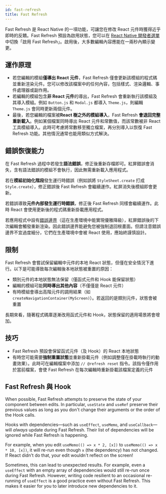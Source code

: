 ```yaml
---
id: fast-refresh
title: Fast Refresh
---
```


Fast Refresh 是 React Native 的一項功能，可讓您在修改 React 元件時獲得近乎即時的反饋。Fast Refresh 預設為啟用狀態，您可以在 [React Native 開發者選單](/docs/debugging#accessing-the-in-app-developer-menu) 中切換「啟用 Fast Refresh」。啟用後，大多數編輯內容應能在一兩秒內顯示變更。

## 運作原理

- 若您編輯的模組**僅導出 React 元件**，Fast Refresh 僅會更新該模組的程式碼並重新渲染元件。您可以修改該檔案中的任何內容，包括樣式、渲染邏輯、事件處理器或副作用。
- 若編輯的模組包含**非 React 元件**的導出，Fast Refresh 會重新執行該模組及其導入模組。例如 `Button.js` 和 `Modal.js` 都導入 `Theme.js`，則編輯 `Theme.js` 會同時更新兩個元件。
- 最後，若您編輯的檔案被**React 樹之外的模組導入**，Fast Refresh **會退回完整重新載入**。例如某個檔案同時導出 React 元件和常數值，而該常數被非 React 工具模組導入。此時可考慮將常數移至獨立檔案，再分別導入以恢復 Fast Refresh 功能。其他情況通常也能用類似方式解決。

## 錯誤恢復能力

在 Fast Refresh 過程中若發生**語法錯誤**，修正後重新存檔即可。紅屏錯誤會消失，含有語法錯誤的模組不會執行，因此無需重新載入應用程式。

若在**模組初始化階段**發生運行時錯誤（例如誤將 `StyleSheet.create` 打成 `Style.create`），修正錯誤後 Fast Refresh 會繼續運作。紅屏消失後模組即會更新。

若錯誤導致**元件內部發生運行時錯誤**，修正後 Fast Refresh 同樣會繼續運作。此時 React 會使用更新後的程式碼重新掛載應用程式。

若應用程式中設有[錯誤邊界](https://reactjs.org/docs/error-boundaries.html)（這在生產環境中能實現優雅降級），紅屏錯誤後的下次編輯會觸發重新渲染。因此錯誤邊界能避免您被強制退回根畫面。但請注意錯誤邊界不宜過度細分，它們在生產環境中會被 React 使用，應始終謹慎設計。

## 限制

Fast Refresh 會嘗試保留編輯中元件的本地 React 狀態，但僅在安全情況下進行。以下是可能導致每次編輯後本地狀態被重置的原因：

- 類別元件的本地狀態無法保留（僅函式元件和 Hook 能保留狀態）
- 編輯的模組可能**同時導出其他內容**（不僅僅是 React 元件）
- 有時模組會導出高階元件的調用結果（如 `createNavigationContainer(MyScreen)`）。若返回的是類別元件，狀態會被重置

長期來看，隨著程式碼庫逐漸改用函式元件和 Hook，狀態保留的適用場景將會增加。

## 技巧

- Fast Refresh 預設會保留函式元件（及 Hook）的 React 本地狀態
- 有時您可能需要**強制重置狀態**並重新掛載元件（例如調整僅在掛載時執行的動畫效果）。此時可在編輯檔案中添加 `// @refresh reset` 指令。該指令僅作用於當前檔案，會使 Fast Refresh 在每次編輯時重新掛載該檔案定義的元件

## Fast Refresh 與 Hook

When possible, Fast Refresh attempts to preserve the state of your component between edits. In particular, `useState` and `useRef` preserve their previous values as long as you don't change their arguments or the order of the Hook calls.

Hooks with dependencies—such as `useEffect`, `useMemo`, and `useCallback`—will _always_ update during Fast Refresh. Their list of dependencies will be ignored while Fast Refresh is happening.

For example, when you edit `useMemo(() => x * 2, [x])` to `useMemo(() => x * 10, [x])`, it will re-run even though `x` (the dependency) has not changed. If React didn't do that, your edit wouldn't reflect on the screen!

Sometimes, this can lead to unexpected results. For example, even a `useEffect` with an empty array of dependencies would still re-run once during Fast Refresh. However, writing code resilient to an occasional re-running of `useEffect` is a good practice even without Fast Refresh. This makes it easier for you to later introduce new dependencies to it.